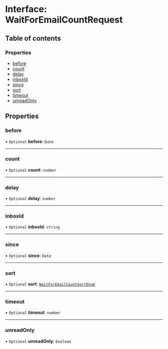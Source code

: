 # Interface: WaitForEmailCountRequest

## Table of contents

### Properties

- [before](WaitForEmailCountRequest.md#before)
- [count](WaitForEmailCountRequest.md#count)
- [delay](WaitForEmailCountRequest.md#delay)
- [inboxId](WaitForEmailCountRequest.md#inboxid)
- [since](WaitForEmailCountRequest.md#since)
- [sort](WaitForEmailCountRequest.md#sort)
- [timeout](WaitForEmailCountRequest.md#timeout)
- [unreadOnly](WaitForEmailCountRequest.md#unreadonly)

## Properties

### before

• `Optional` **before**: `Date`

___

### count

• `Optional` **count**: `number`

___

### delay

• `Optional` **delay**: `number`

___

### inboxId

• `Optional` **inboxId**: `string`

___

### since

• `Optional` **since**: `Date`

___

### sort

• `Optional` **sort**: [`WaitForEmailCountSortEnum`](../enums/WaitForEmailCountSortEnum.md)

___

### timeout

• `Optional` **timeout**: `number`

___

### unreadOnly

• `Optional` **unreadOnly**: `boolean`
